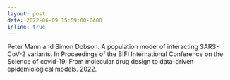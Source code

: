 ```yaml
---
layout: post
date: 2022-06-09 15:59:00-0400
inline: true
---
```


Peter Mann and Simon Dobson. A population model of interacting SARS-CoV-2 variants. In Proceedings of the BIFI International Conference on the Science of covid-19: From molecular drug design to data-driven epidemiological models. 2022.
